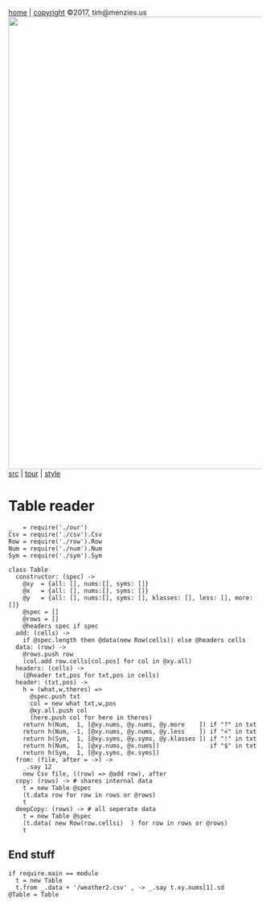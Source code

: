 [home](http://tiny.cc/koff) |
[copyright](https://github.com/koffee/script/blob/master/LICENSE.md) &copy;2017, tim&commat;menzies.us<br>
[<img width=900 src=https://raw.githubusercontent.com/koffee/script/master/img/head.jpg>](http://tiny.cc/koff)<br>
[src](https://github.com/koffee/script/tree/master/lib) |
[tour](https://github.com/koffee/script/blob/master/docs/TOUR.md) |
[style](https://github.com/koffee/script/blob/master/docs/STYLE.md)

# Table reader

    _   = require('./our')
    Csv = require('./csv').Csv
    Row = require('./row').Row
    Num = require('./num').Num
    Sym = require('./sym').Sym

    class Table
      constructor: (spec) ->
        @xy  = {all: [], nums:[], syms: []}
        @x   = {all: [], nums:[], syms: []}
        @y   = {all: [], nums:[], syms: [], klasses: [], less: [], more: []}
        @spec = []
        @rows = []
        @headers spec if spec
      add: (cells) ->
        if @spec.length then @data(new Row(cells)) else @headers cells
      data: (row) ->
        @rows.push row
        (col.add row.cells[col.pos] for col in @xy.all)
      headers: (cells) ->
        (@header txt,pos for txt,pos in cells)
      header: (txt,pos) ->
        h = (what,w,theres) =>
          @spec.push txt
          col = new what txt,w,pos
          @xy.all.push col
          (here.push col for here in theres)
        return h(Num,  1, [@xy.nums, @y.nums, @y.more    ]) if "?" in txt
        return h(Num, -1, [@xy.nums, @y.nums, @y.less    ]) if "<" in txt
        return h(Sym,  1, [@xy.syms, @y.syms, @y.klasses ]) if "!" in txt
        return h(Num,  1, [@xy.nums, @x.nums])              if "$" in txt
        return h(Sym,  1, [@xy.syms, @x.syms])
      from: (file, after = ->) ->
        _.say 12
        new Csv file, ((row) => @add row), after
      copy: (rows) -> # shares internal data
        t = new Table @spec
        (t.data row for row in rows or @rows)
        t
      deepCopy: (rows) -> # all seperate data
        t = new Table @spec
        (t.data( new Row(row.cellsi)  ) for row in rows or @rows)
        t

## End stuff

    if require.main == module
      t = new Table
      t.from _.data + '/weather2.csv' , -> _.say t.xy.nums[1].sd
    @Table = Table

